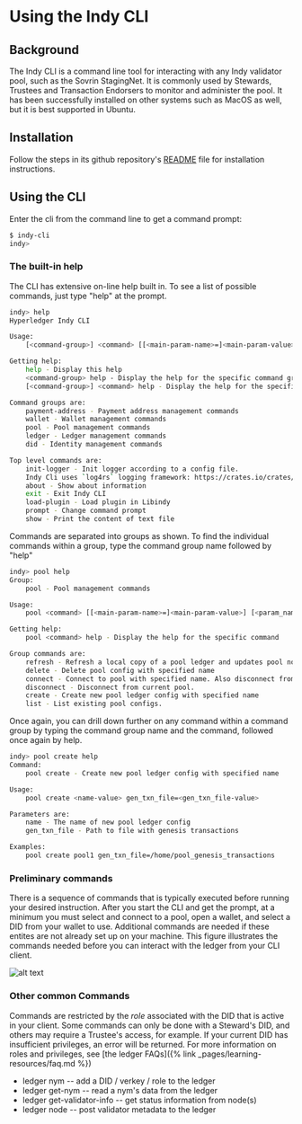 # Using the Indy CLI

## Background

The Indy CLI is a command line tool for interacting with any Indy validator pool, such as the Sovrin StagingNet. It is commonly used by Stewards, Trustees and Transaction Endorsers to monitor and administer the pool. It has been successfully installed on other systems such as MacOS as well, but it is best supported in Ubuntu.

## Installation

Follow the steps in its github repository's [README](https://github.com/hyperledger/indy-sdk/blob/master/cli/README.md) file for installation instructions.

## Using the CLI

Enter the cli from the command line to get a command prompt:
```bash
$ indy-cli
indy>
```
### The built-in help
The CLI has extensive on-line help built in. To see a list of possible commands, just type "help" at the prompt.
```bash
indy> help
Hyperledger Indy CLI

Usage:
	[<command-group>] <command> [[<main-param-name>=]<main-param-value>] [<param_name-1>=<param_value-1>]...[<param_name-n>=<param_value-n>]

Getting help:
	help - Display this help
	<command-group> help - Display the help for the specific command group
	[<command-group>] <command> help - Display the help for the specific command

Command groups are:
	payment-address - Payment address management commands
	wallet - Wallet management commands
	pool - Pool management commands
	ledger - Ledger management commands
	did - Identity management commands

Top level commands are:
	init-logger - Init logger according to a config file.
	Indy Cli uses `log4rs` logging framework: https://crates.io/crates/log4rs
	about - Show about information
	exit - Exit Indy CLI
	load-plugin - Load plugin in Libindy
	prompt - Change command prompt
	show - Print the content of text file
```
Commands are separated into groups as shown. To find the individual commands within a group, type the command group name followed by "help"
```bash
indy> pool help
Group:
	pool - Pool management commands

Usage:
	pool <command> [[<main-param-name>=]<main-param-value>] [<param_name-1>=<param_value-1>]...[<param_name-n>=<param_value-n>]

Getting help:
	pool <command> help - Display the help for the specific command

Group commands are:
	refresh - Refresh a local copy of a pool ledger and updates pool nodes connections.
	delete - Delete pool config with specified name
	connect - Connect to pool with specified name. Also disconnect from previously connected.
	disconnect - Disconnect from current pool.
	create - Create new pool ledger config with specified name
	list - List existing pool configs.
```
Once again, you can drill down further on any command within a command group by typing the command group name and the command, followed once again by help.
```bash
indy> pool create help
Command:
	pool create - Create new pool ledger config with specified name

Usage:
	pool create <name-value> gen_txn_file=<gen_txn_file-value>

Parameters are:
	name - The name of new pool ledger config
	gen_txn_file - Path to file with genesis transactions

Examples:
	pool create pool1 gen_txn_file=/home/pool_genesis_transactions
```
### Preliminary commands
There is a sequence of commands that is typically executed before running your desired instruction. After you start the CLI and get the prompt, at a minimum you must select and connect to a pool, open a wallet, and select a DID from your wallet to use. Additional commands are needed if these entites are not already set up on your machine. This figure illustrates the commands needed before you can interact with the ledger from your CLI client.

![alt text](https://s3.us-east-2.amazonaws.com/static.evernym.com/images/Sovrin/cliSequence.png)

### Other common Commands
Commands are restricted by the _role_ associated with the DID that is active in your client. Some commands can only be done with a Steward's DID, and others may require a Trustee's access, for example. If your current DID has insufficient privileges, an error will be returned. For more information on roles and privileges, see [the ledger FAQs]({% link _pages/learning-resources/faq.md %})

 * ledger nym  -- add a DID / verkey / role to the ledger
 * ledger get-nym  -- read a nym's data from the ledger
 * ledger get-validator-info  -- get status information from node(s)
 * ledger node  -- post validator metadata to the ledger
